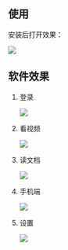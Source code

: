 ## 使用

安装后打开效果：

![](https://images.weserv.nl/?url=https://img01.sogoucdn.com/app/a/100520146/5f69ab2244c0831180ddb3944c7c0bd7)


## 软件效果

1. 登录
 
    ![](https://images.weserv.nl/?url=https://img03.sogoucdn.com/app/a/100520146/51d64c64c93bc26376edf330e3c5662c)

2. 看视频
 
    ![](https://images.weserv.nl/?url=https://img02.sogoucdn.com/app/a/100520146/3a97ebadf8c8b25d899f2751b139acb2)

3. 读文档
 
    ![](https://images.weserv.nl/?url=https://img04.sogoucdn.com/app/a/100520146/08a10465324d706183b0543bb0ffe7ae)

4. 手机端
 
    ![](https://images.weserv.nl/?url=https://img01.sogoucdn.com/app/a/100520146/5bd8a3e98f359361ca673b1b382c6523)

5. 设置
 
    ![](https://images.weserv.nl/?url=https://img01.sogoucdn.com/app/a/100520146/f65cbe23d46858a2f63959cad4c8d2b9) 


    






